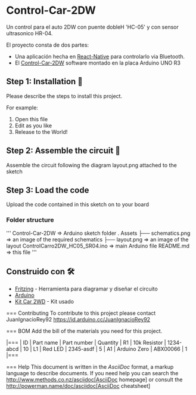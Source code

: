 # Control-Car-2DW
Un control para el auto 2DW con puente dobleH 'HC-05' y con sensor ultrasonico HR-04. 

El proyecto consta de dos partes:
- Una aplicación hecha en [React-Native](#) para controlarlo via Bluetooth. 
- El [Control-Car-2DW](#) software montado en la placa Arduino UNO R3

## Step 1: Installation 🚀

Please describe the steps to install this project.

For example:

1. Open this file
2. Edit as you like
3. Release to the World!

## Step 2: Assemble the circuit 🔧

Assemble the circuit following the diagram layout.png attached to the sketch

## Step 3: Load the code

Upload the code contained in this sketch on to your board

### Folder structure
'''
Control-Car-2DW                => Arduino sketch folder
 .
 Assets
  ├── schematics.png                      => an image of the required schematics
  ├── layout.png                          => an image of the layout
 ControlCarro2DW_HC05_SR04.ino            => main Arduino file
 README.md                                => this file
'''

## Construido con 🛠️

* [Fritzing](https://fritzing.org/) - Herramienta para diagramar y diseñar el circuito
* [Arduino](https://store.arduino.cc/usa/arduino-uno-rev3)
* [Kit Car 2WD](https://candy-ho.com/producto/kit-para-armar-auto-inteligente-2wd-arduino-starter-kit-dvd/) - Kit usado

=== Contributing
To contribute to this project please contact JuanIgnacioRey92 https://id.arduino.cc/JuanIgnacioRey92

=== BOM
Add the bill of the materials you need for this project.

|===
| ID | Part name      | Part number | Quantity
| R1 | 10k Resistor   | 1234-abcd   | 10
| L1 | Red LED        | 2345-asdf   | 5
| A1 | Arduino Zero   | ABX00066    | 1
|===


=== Help
This document is written in the _AsciiDoc_ format, a markup language to describe documents.
If you need help you can search the http://www.methods.co.nz/asciidoc[AsciiDoc homepage]
or consult the http://powerman.name/doc/asciidoc[AsciiDoc cheatsheet]
